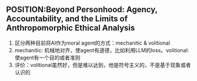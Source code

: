 ## POSITION:Beyond Personhood: Agency, Accountability, and the Limits of Anthropomorphic Ethical Analysis
1. 区分两种目前将AI作为moral agent的方式：mechanitic & volitional
2. mechanitic: 机械地对齐，使agent有道德，比如利用LLM的loss。volitional: 使agent有一个目的或者准则
3. 评价：volitional虽然好，但是难以达到，他是符号主义的，不是基于现象或者认识的